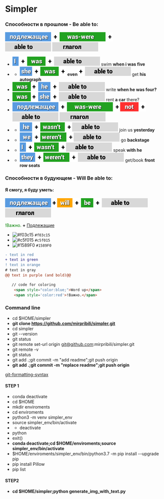 # Simpler

### Cпособности в прошлом - Be able to:
<img src="подлежащее.png"> <img src="+.png"> <img src="was-were.png"> <img src="+.png"> <img src="able to.png"> <img src="глагол.png">
- <img src="I.png"> <img src="+.png"> <img src="was.png"> <img src="+.png"> <img src="able to.png"> swim **when i was five**
- - <img src="she.png"> <img src="+.png">
<img src="was.png"> <img src="+.png"> **even**<img src="+.png">
 <img src="able to.png"> get **his autograph**
- <img src="was.png"><img src="+.png"> <img src="he.png"> <img src="+.png"> <img src="able to.png"> write **when he was four?**
- <img src="was.png"><img src="+.png"> <img src="she.png"> <img src="+.png"> <img src="able to.png"> rent **a car** there?
- <img src="подлежащее.png"> <img src="+.png"> <img src="was-were.png"> <img src="+.png"><img src="not.png"> <img src="+.png"><img src="able to.png"> <img src="глагол.png">
- - <img src="he.png"> <img src="+.png"> <img src="wasn't.png"> <img src="+.png"><img src="able to.png"> join us **yesterday**
- - <img src="we.png"> <img src="+.png"> <img src="weren't.png"> <img src="+.png"><img src="able to.png"> go **backstage**
- - <img src="I.png"> <img src="+.png"> <img src="wasn't.png"> <img src="+.png"><img src="able to.png"> speak **with he**
- - <img src="they.png"> <img src="+.png"> <img src="weren't.png"> <img src="+.png"> <img src="able to.png"> get/book **front row seats**

### Cпособности в будующем - Will Be able to:
#### Я смогу, я буду уметь:
<img src="подлежащее.png"><img src="+.png"><img src="will.png"> <img src="+.png"> <img src="be.png"> <img src="+.png"> <img src="able to.png"> <img src="глагол.png">



 <span style='color:green'>!Важно.</span> **+** [Подлежащие]()



- ![#f03c15](https://via.placeholder.com/15/f03c15/000000?text=+) `#f03c15`
- ![#c5f015](https://via.placeholder.com/15/c5f015/000000?text=+) `#c5f015`
- ![#1589F0](https://via.placeholder.com/15/1589F0/000000?text=+) `#1589F0`

```diff
- text in red
+ text in green
! text in orange
# text in gray
@@ text in purple (and bold)@@
```

```html
   // code for coloring
   	<span style="color:blue;">Word up</span>
	<span style='color:red'>!Важно.</span> 
```

### Command line

- cd $HOME/simpler
- **git clone https://github.com/mirpribili/simpler.git**
- cd simpler
- git --version
- git status
- git remote set-url origin git@github.com:mirpribili/simpler.git
- git remote -v
- git status
- git add .;git commit -m "add readme";git push origin
- **git add .;git commit -m "replace readme";git push origin**

[git-formatting-syntax](https://docs.github.com/en/free-pro-team@latest/github/writing-on-github/basic-writing-and-formatting-syntax)


#### STEP 1

- conda deactivate
- cd $HOME
- mkdir enviroments
- cd enviroments
- python3 -m venv simpler_env
- source simpler_env/bin/activate
- - deactivate
- python
- exit()
- **conda deactivate;cd $HOME/enviroments;source simpler_env/bin/activate**
- $HOME/enviroments/simpler_env/bin/python3.7 -m pip install --upgrade pip
- pip install Pillow
- pip list

#### STEP2
- **cd $HOME/simpler;python generate_img_with_text.py**
